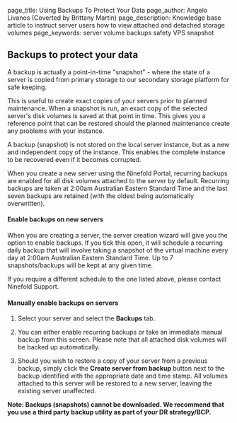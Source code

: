 page_title:       Using Backups To Protect Your Data
page_author:      Angelo Livanos (Coverted by Brittany Martin)
page_description: Knowledge base article to instruct server users how to view attached and detached storage volumes
page_keywords:    server volume backups safety VPS snapshot

## Backups to protect your data

A backup is actually a point-in-time "snapshot" - where the state of a server is copied from primary storage to our secondary storage platform for safe keeping.

This is useful to create exact copies of your servers prior to planned maintenance. When a snapshot is run, an exact copy of the selected server's disk volumes is saved at that point in time. This gives you a reference point that can be restored should the planned maintenance create any problems with your instance.

A backup (snapshot) is not stored on the local server instance, but as a new and independent copy of the instance. This enables the complete instance to be recovered even if it becomes corrupted.

When you create a new server using the Ninefold Portal, recurring backups are enabled for all disk volumes attached to the server by default. Recurring backups are taken at 2:00am Australian Eastern Standard Time and the last seven backups are retained (with the oldest being automatically overwritten).

#### Enable backups on new servers

When you are creating a server, the server creation wizard will give you the option to enable backups. If you tick this open, it will schedule a recurring daily backup that will involve taking a snapshot of the virtual machine every day at 2:00am Australian Eastern Standard Time. Up to 7 snapshots/backups will be kept at any given time.

If you require a different schedule to the one listed above, please contact Ninefold Support.

#### Manually enable backups on servers

1. Select your server and select the __Backups__ tab.

2. You can either enable recurring backups or take an immediate manual backup from this screen. Please note that all attached disk volumes will be backed up automatically.

3. Should you wish to restore a copy of your server from a previous backup, simply click the __Create server from backup__ button next to the backup identified with the appropriate date and time stamp. All volumes attached to this server will be restored to a new server, leaving the existing server unaffected.

__Note: Backups (snapshots) cannot be downloaded. We recommend that you use a third party backup utility as part of your DR strategy/BCP.__
